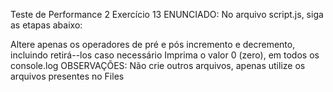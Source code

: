 Teste de Performance 2
Exercício 13
ENUNCIADO:
No arquivo script.js, siga as etapas abaixo:

Altere apenas os operadores de pré e pós incremento e decremento, incluindo retirá--los caso necessário
Imprima o valor 0 (zero), em todos os console.log
OBSERVAÇÕES:
Não crie outros arquivos, apenas utilize os arquivos presentes no Files